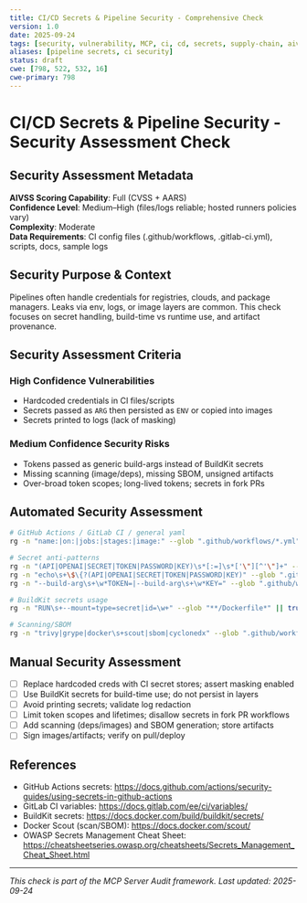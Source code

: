 ```yaml
---
title: CI/CD Secrets & Pipeline Security - Comprehensive Check
version: 1.0
date: 2025-09-24
tags: [security, vulnerability, MCP, ci, cd, secrets, supply-chain, aivss]
aliases: [pipeline secrets, ci security]
status: draft
cwe: [798, 522, 532, 16]
cwe-primary: 798
---
```


# CI/CD Secrets & Pipeline Security - Security Assessment Check

## Security Assessment Metadata

**AIVSS Scoring Capability**: Full (CVSS + AARS)  
**Confidence Level**: Medium–High (files/logs reliable; hosted runners policies vary)  
**Complexity**: Moderate  
**Data Requirements**: CI config files (.github/workflows, .gitlab-ci.yml), scripts, docs, sample logs

## Security Purpose & Context

Pipelines often handle credentials for registries, clouds, and package managers. Leaks via env, logs, or image layers are common. This check focuses on secret handling, build-time vs runtime use, and artifact provenance.

## Security Assessment Criteria

### High Confidence Vulnerabilities
- Hardcoded credentials in CI files/scripts  
- Secrets passed as `ARG` then persisted as `ENV` or copied into images  
- Secrets printed to logs (lack of masking)  

### Medium Confidence Security Risks
- Tokens passed as generic build-args instead of BuildKit secrets  
- Missing scanning (image/deps), missing SBOM, unsigned artifacts  
- Over-broad token scopes; long-lived tokens; secrets in fork PRs

## Automated Security Assessment

```bash
# GitHub Actions / GitLab CI / general yaml
rg -n "name:|on:|jobs:|stages:|image:" --glob ".github/workflows/*.yml" --glob ".github/workflows/*.yaml" --glob "**/.gitlab-ci.yml" || true

# Secret anti-patterns
rg -n "(API|OPENAI|SECRET|TOKEN|PASSWORD|KEY)\s*[:=]\s*['\"][^'\"]+" --glob ".github/workflows/*" --glob "**/.gitlab-ci.yml" --glob "**/*.sh" || true
rg -n "echo\s+\$\{?(API|OPENAI|SECRET|TOKEN|PASSWORD|KEY)" --glob ".github/workflows/*" --glob "**/.gitlab-ci.yml" --glob "**/*.sh" || true
rg -n "--build-arg\s+\w*TOKEN=|--build-arg\s+\w*KEY=" --glob ".github/workflows/*" --glob "**/.gitlab-ci.yml" || true

# BuildKit secrets usage
rg -n "RUN\s+--mount=type=secret|id=\w+" --glob "**/Dockerfile*" || true

# Scanning/SBOM
rg -n "trivy|grype|docker\s+scout|sbom|cyclonedx" --glob ".github/workflows/*" --glob "**/.gitlab-ci.yml" || true
```

## Manual Security Assessment

- [ ] Replace hardcoded creds with CI secret stores; assert masking enabled  
- [ ] Use BuildKit secrets for build-time use; do not persist in layers  
- [ ] Avoid printing secrets; validate log redaction  
- [ ] Limit token scopes and lifetimes; disallow secrets in fork PR workflows  
- [ ] Add scanning (deps/images) and SBOM generation; store artifacts  
- [ ] Sign images/artifacts; verify on pull/deploy

## References
- GitHub Actions secrets: https://docs.github.com/actions/security-guides/using-secrets-in-github-actions  
- GitLab CI variables: https://docs.gitlab.com/ee/ci/variables/  
- BuildKit secrets: https://docs.docker.com/build/buildkit/secrets/  
- Docker Scout (scan/SBOM): https://docs.docker.com/scout/  
- OWASP Secrets Management Cheat Sheet: https://cheatsheetseries.owasp.org/cheatsheets/Secrets_Management_Cheat_Sheet.html

---
*This check is part of the MCP Server Audit framework. Last updated: 2025-09-24*


